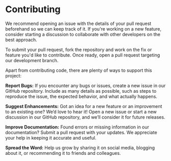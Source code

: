 # Contributing

We recommend opening an issue with the details of your pull request beforehand so we can keep track of it. If you're working on a new feature, consider starting a discussion to collaborate with other developers on the best approach.

To submit your pull request, fork the repository and work on the fix or feature you'd like to contribute. Once ready, open a pull request targeting our development branch.

Apart from contributing code, there are plenty of ways to support this project:

**Report Bugs:** If you encounter any bugs or issues, create a new issue in our GitHub repository. Include as many details as possible, such as steps to reproduce the issue, the expected behavior, and what actually happens.

**Suggest Enhancements:** Got an idea for a new feature or an improvement to an existing one? We’d love to hear it! Open a new issue or start a new discussion in our GitHub repository, and we’ll consider it for future releases.

**Improve Documentation:** Found errors or missing information in our documentation? Submit a pull request with your updates. We appreciate your help in keeping it accurate and useful.

**Spread the Word:** Help us grow by sharing it on social media, blogging about it, or recommending it to friends and colleagues.